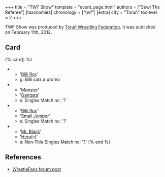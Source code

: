 +++
title = "TWF Show"
template = "event_page.html"
authors = ["Sewi The Referee"]
[taxonomies]
chronology = ["twf"]
[extra]
city = "Toruń"
toclevel = 2
+++

TWF Show was produced by [Toruń Wrestling Federation](@/o/twf.md). It was published on February 11th, 2012.

## Card

{% card() %}
- - '[Billi Rox](@/w/corin-mear.md)'
  - g: Billi cuts a promo
- - '[Monster](@/w/chris-hunter.md)'
  - '[Gangsta](@/w/gangsta.md)'
  - s: Singles Match
    nc: '?'
- - '[Billi Rox](@/w/corin-mear.md)'
  - '[Small Jumper](@/w/small-jumper.md)'
  - s: Singles Match
    nc: '?'
- - '[Mr. Black](@/w/mr-black.md)'
  - '[Hero](@/w/pj-blake.md)(c)'
  - s: Non-Title Singles Match
    nc: '?'
{% end %}

## References

* [WrestleFans forum post](https://wrestlefans.pl/forum/viewtopic.php?f=59&t=27830)
